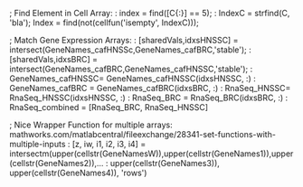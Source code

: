 ; Find Element in Cell Array:
: index = find([C{:}] == 5);
: IndexC = strfind(C, 'bla'); Index = find(not(cellfun('isempty', IndexC)));

; Match Gene Expression Arrays:
: [sharedVals,idxsHNSSC] = intersect(GeneNames_cafHNSSc,GeneNames_cafBRC,'stable');
: [sharedVals,idxsBRC] = intersect(GeneNames_cafBRC,GeneNames_cafHNSSC,'stable');
: GeneNames_cafHNSSC= GeneNames_cafHNSSC(idxsHNSSC, :)
: GeneNames_cafBRC = GeneNames_cafBRC(idxsBRC, :)
: RnaSeq_HNSSC= RnaSeq_HNSSC(idxsHNSSC, :)
: RnaSeq_BRC = RnaSeq_BRC(idxsBRC, :)
: RnaSeq_combined = [RnaSeq_BRC, RnaSeq_HNSSC]
 
; Nice Wrapper Function for multiple arrays: mathworks.com/matlabcentral/fileexchange/28341-set-functions-with-multiple-inputs
: [z, iw, i1, i2, i3, i4]  = intersectm(upper(cellstr(GeneNamesW)),upper(cellstr(GeneNames1)),upper(cellstr(GeneNames2)),...
: upper(cellstr(GeneNames3)), upper(cellstr(GeneNames4)), 'rows')
